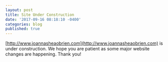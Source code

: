 ```yaml
---
layout: post
title: Site Under Construction
date: '2017-09-16 08:18:10 -0400'
categories: blog
published: true
---
```

[http://www.joannasheaobrien.com](http://www.joannasheaobrien.com) is under construction. We hope you are patient as some major website changes are happening. Thank you!
